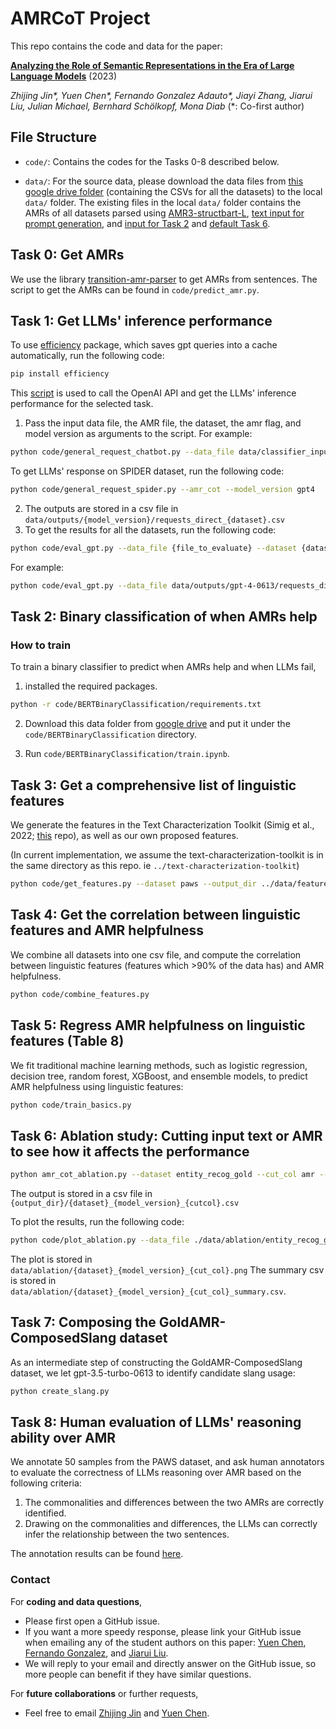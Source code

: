 # AMRCoT Project

This repo contains the code and data for the paper: 

[**Analyzing the Role of Semantic Representations in the Era of Large Language Models**](https://zhijing-jin.com/files/papers/AMR_2023.pdf) (2023)
	
*Zhijing Jin\*, Yuen Chen\*, Fernando Gonzalez Adauto\*, Jiayi Zhang, Jiarui Liu, Julian Michael, Bernhard Schölkopf, Mona Diab*       (*: Co-first author)


## File Structure

- `code/`: Contains the codes for the Tasks 0-8 described below.

- `data/`: For the source data, please download the data files from [this google drive folder](https://drive.google.com/drive/folders/1fgjaSuHpt6SfbkolIaT7LUD99BzwdARP?usp=drive_link) (containing the CSVs for all the datasets) to the local `data/` folder. The existing files in the local `data/` folder contains the AMRs of all datasets parsed using [AMR3-structbart-L](https://github.com/IBM/transition-amr-parser), [text input for prompt generation](data/classifier_inputs/updated_data_input%20-%20classifier_input.csv), and [input for Task 2](data/classifier_inputs/data_for_bert.csv) and [default Task 6](data/ldc_ner_features_true.csv).

## Task 0: Get AMRs ###

We use the library [transition-amr-parser](https://github.com/IBM/transition-amr-parser/tree/master) to get AMRs from sentences. The script to get the AMRs can be found in `code/predict_amr.py`. 


## Task 1: Get LLMs' inference performance

To use [efficiency](https://github.com/zhijing-jin/efficiency/blob/master/README.md) package, which saves gpt queries into a cache automatically, run the following code:

```bash
pip install efficiency
````

This [script](code/general_request_chatbot.py) is used to call the OpenAI API and get the LLMs' inference performance for the selected task.

1. Pass the input data file, the AMR file, the dataset, the amr flag, and model version as arguments to the script. For example:

```bash
python code/general_request_chatbot.py --data_file data/classifier_inputs/updated_data_input_classifier_input.csv --amr_file data/corrected_amrs.csv --dataset logic --amr_cot --model_version gpt4
```

To get LLMs' response on SPIDER dataset, run the following code:

```bash
python code/general_request_spider.py --amr_cot --model_version gpt4
````

2. The outputs are stored in a csv file in `data/outputs/{model_version}/requests_direct_{dataset}.csv`
3. To get the results for all the datasets, run the following code:

```bash
python code/eval_gpt.py --data_file {file_to_evaluate} --dataset {dataset}
````

For example:

```bash
python code/eval_gpt.py --data_file data/outputs/gpt-4-0613/requests_direct_logic.csv --dataset logic
```


## Task 2: Binary classification of when AMRs help

### How to train

To train a binary classifier to predict when AMRs help and when LLMs fail,

1. installed the required packages.

```bash
python -r code/BERTBinaryClassification/requirements.txt
````

2. Download this data folder from [google drive](https://drive.google.com/drive/folders/1iYerE6ZXx8fCzvl1LszpUx4YFmJuW1hk?usp=drive_link) and put it under the ```code/BERTBinaryClassification``` directory.

3. Run ```code/BERTBinaryClassification/train.ipynb```.

[//]: #
[//]: # "## Task 3: Get the most important words for the binary classification using Shapley values"

[//]: # "We use the [shap]&#40;https://shap.readthedocs.io/en/latest/&#41; library to compute the most influential words for the binary classification. "

[//]: # " ````bash"

[//]: # "python shapley_values.py --model_path translation_model_path --filename data/final_results_trans_corrected.csv --dataset translation --results_path processed/shapley/translation/"

[//]: # "````"

[//]: # "Given a trained binary classifier, it computes the shapley values for the words in the input sentences. It saves the results by chunks in pkl files. Then it reads them all and compute the top N most important words for the classification. It saves the results in a csv file."

## Task 3: Get a comprehensive list of linguistic features

We generate the features in the Text Characterization Toolkit  (Simig et al., 2022; [this](https://github.com/facebookresearch/text_characterization_toolkit) repo), as well as our own proposed features.

(In current implementation, we assume the text-characterization-toolkit is in the same directory as this repo. ie `../text-characterization-toolkit`)

 ````bash
python code/get_features.py --dataset paws --output_dir ../data/featured
 ````

## Task 4: Get the correlation between linguistic features and AMR helpfulness

We combine all datasets into one csv file, and compute the correlation between linguistic features (features which >90% of the data has) and AMR helpfulness.

````bash
python code/combine_features.py
````

## Task 5: Regress AMR helpfulness on linguistic features (Table 8)

We fit traditional machine learning methods, such as logistic regression, decision tree, random forest, XGBoost, and ensemble models, to predict AMR helpfulness using linguistic features:

 ````bash
 python code/train_basics.py
 ````


## Task 6: Ablation study: Cutting input text or AMR to see how it affects the performance

 ````bash
python amr_cot_ablation.py --dataset entity_recog_gold --cut_col amr --ratio 0.5 --output_dir data/ablation --model_version gpt-4-0613
 ````

The output is stored in a csv file in `{output_dir}/{dataset}_{model_version}_{cutcol}.csv`

To plot the results, run the following code:

 ````bash
python code/plot_ablation.py --data_file ./data/ablation/entity_recog_gold_gpt-4-0613_text.csv --cut_col amr
 ````

The plot is stored in ```data/ablation/{dataset}_{model_version}_{cut_col}.png```
The summary csv is stored in ```data/ablation/{dataset}_{model_version}_{cut_col}_summary.csv```.

## Task 7: Composing the GoldAMR-ComposedSlang dataset

As an intermediate step of constructing the GoldAMR-ComposedSlang dataset, we let gpt-3.5-turbo-0613 to identify candidate slang usage:

 ````bash
python create_slang.py
 ````

## Task 8: Human evaluation of LLMs' reasoning ability over AMR

We annotate 50 samples from the PAWS dataset, and ask human annotators to evaluate the correctness of LLMs reasoning over AMR based on the following criteria:

1. The commonalities and differences between the two AMRs are correctly identified.
2. Drawing on the commonalities and differences, the LLMs can correctly infer the relationship between the two sentences.

The annotation results can be found [here](https://docs.google.com/spreadsheets/d/1XXZ88Xwl5O9rWFcyTQxpc3ce7_kf24L-W6oZcphCv_8/edit?usp=sharing).



### Contact

For **coding and data questions**, 

- Please first open a GitHub issue.
- If you want a more speedy response, please link your GitHub issue when emailing any of the student authors on this paper: [Yuen Chen](https://chenyuen0103.github.io/), [Fernando Gonzalez](https://feradauto.github.io/), and [Jiarui Liu](https://jiarui-liu.github.io/). 
- We will reply to your email and directly answer on the GitHub issue, so more people can benefit if they have similar questions.


For **future collaborations** or further requests,

- Feel free to email [Zhijing Jin](https://zhijing-jin.com) and [Yuen Chen](https://chenyuen0103.github.io/).
